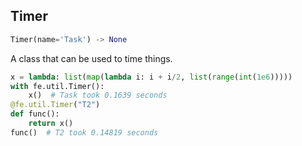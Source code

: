 ## Timer
```python
Timer(name='Task') -> None
```
A class that can be used to time things.

```python
x = lambda: list(map(lambda i: i + i/2, list(range(int(1e6)))))
with fe.util.Timer():
    x()  # Task took 0.1639 seconds
@fe.util.Timer("T2")
def func():
    return x()
func()  # T2 took 0.14819 seconds
```

